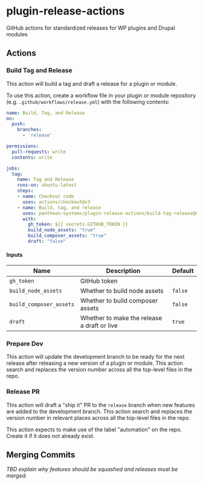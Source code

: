 # plugin-release-actions
GitHub actions for standardized releases for WP plugins and Drupal modules

## Actions
### Build Tag and Release
This action will build a tag and draft a release for a plugin or module.

To use this action, create a workflow file in your plugin or module repository (e.g. `.github/workflows/release.yml`) with the following contents:

```yaml
name: Build, Tag, and Release
on:
  push:
    branches:
      - 'release'

permissions:
  pull-requests: write
  contents: write

jobs:
  tag:
    name: Tag and Release
    runs-on: ubuntu-latest
    steps:
    - name: Checkout code
      uses: actions/checkout@v3
    - name: Build, tag, and release
      uses: pantheon-systems/plugin-release-actions/build-tag-release@main
      with:
        gh_token: ${{ secrets.GITHUB_TOKEN }}
        build_node_assets: "true"
        build_composer_assets: "true"
        draft: "false"
```

#### Inputs

| Name | Description | Default |
| --- | --- | --- |
| `gh_token` | GitHub token | |
| `build_node_assets` | Whether to build node assets | `false` |
| `build_composer_assets` | Whether to build composer assets | `false` |
| `draft` | Whether to make the release a draft or live | `true` |


### Prepare Dev
This action will update the development branch to be ready for the next release after releasing a new version of a plugin or module. This action search and replaces the version number across all the top-level files in the repo.

### Release PR
This action will draft a "ship it" PR to the `release` branch when new features are added to the development branch. This action search and replaces the version number in relevant places across all the top-level files in the repo.

This action expects to make use of the label "automation" on the repo. Create it if it does not already exist.

## Merging Commits
_TBD explain why features should be squashed and releases must be merged._
